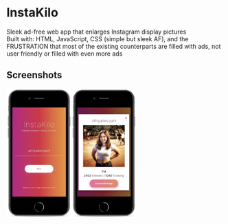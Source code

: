 # InstaKilo
Sleek ad-free web app that enlarges Instagram display pictures
<br>Built with: HTML, JavaScript, CSS (simple but sleek AF), and the FRUSTRATION that most of the existing counterparts are filled with ads, not user friendly or filled with even more ads

## Screenshots
<img src="both.png" width="60%">
